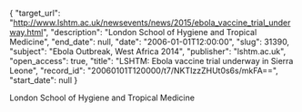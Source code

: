 {
  "target_url": "http://www.lshtm.ac.uk/newsevents/news/2015/ebola_vaccine_trial_underway.html", 
  "description": "London School of Hygiene and Tropical Medicine", 
  "end_date": null, 
  "date": "2006-01-01T12:00:00", 
  "slug": 31390, 
  "subject": "Ebola Outbreak, West Africa 2014", 
  "publisher": "lshtm.ac.uk", 
  "open_access": true, 
  "title": "LSHTM: Ebola vaccine trial underway in Sierra Leone", 
  "record_id": "20060101T120000/t7/NKTIzzZHUt0s6s/mkFA==", 
  "start_date": null
}

London School of Hygiene and Tropical Medicine